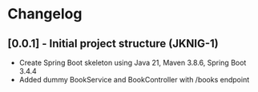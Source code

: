 # Changelog

## [0.0.1] - Initial project structure (JKNIG-1)
- Create Spring Boot skeleton using Java 21, Maven 3.8.6, Spring Boot 3.4.4
- Added dummy BookService and BookController with /books endpoint

